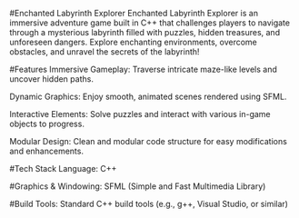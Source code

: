 #Enchanted Labyrinth Explorer
Enchanted Labyrinth Explorer is an immersive adventure game built in C++ that challenges players to navigate through a mysterious labyrinth filled with puzzles, hidden treasures, and unforeseen dangers. Explore enchanting environments, overcome obstacles, and unravel the secrets of the labyrinth!

#Features
Immersive Gameplay: Traverse intricate maze-like levels and uncover hidden paths.

Dynamic Graphics: Enjoy smooth, animated scenes rendered using SFML.

Interactive Elements: Solve puzzles and interact with various in-game objects to progress.

Modular Design: Clean and modular code structure for easy modifications and enhancements.

#Tech Stack
Language: C++

#Graphics & Windowing: SFML (Simple and Fast Multimedia Library)

#Build Tools: Standard C++ build tools (e.g., g++, Visual Studio, or similar)
